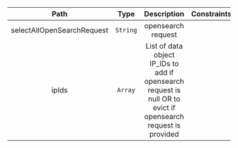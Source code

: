 | Path | Type | Description | Constraints |  
| :--: | :--: | :---------: | :---------: |  
| selectAllOpenSearchRequest | `String` | opensearch request |  |  
| ipIds | `Array` | List of data object IP_IDs to add if opensearch request is null OR to evict if opensearch request is provided |  |  

